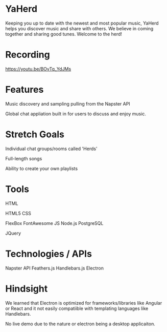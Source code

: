 # YaHerd

Keeping you up to date with the newest and most popular music, 
YaHerd helps you discover music and share with others. 
We believe in coming together and sharing good tunes. Welcome to the herd!

# Recording 

https://youtu.be/BOvTq_YdJMs

# Features

Music discovery and sampling pulling from the Napster API 

Global chat appliation built in for users to discuss and enjoy music. 

# Stretch Goals

Individual chat groups/rooms called 'Herds'

Full-length songs 

Ability to create your own playlists 

# Tools

HTML

HTML5
CSS

FlexBox
FontAwesome
JS
Node.js 
PostgreSQL

JQuery

# Technologies / APIs

Napster API
Feathers.js
Handlebars.js
Electron

# Hindsight

We learned that Electron is optimized for frameworks/libraries like Angular or React
and it not easily compatiible with templating languages like Handlebars. 

No live demo due to the nature or electron being a desktop applicaiton. 
